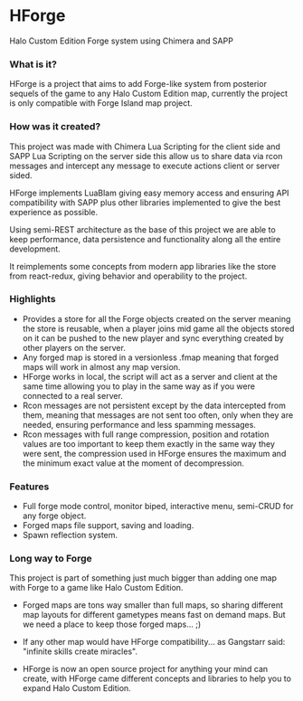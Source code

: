 # HForge
Halo Custom Edition Forge system using Chimera and SAPP

### What is it?
HForge is a project that aims to add Forge-like system from posterior sequels of the game to any Halo Custom Edition map, currently the project is only compatible with Forge Island map project.

### How was it created?
This project was made with Chimera Lua Scripting for the client side and SAPP Lua Scripting on the server side this allow us to share data via rcon messages and intercept any message to execute actions client or server sided.

HForge implements LuaBlam giving easy memory access and ensuring API compatibility with SAPP plus other libraries implemented to give the best experience as possible.

Using semi-REST architecture as the base of this project we are able to keep performance, data persistence and functionality along all the entire development.

It reimplements some concepts from modern app libraries like the store from react-redux, giving behavior and operability to the project.

### Highlights
- Provides a store for all the Forge objects created on the server meaning the store is reusable, when a player joins mid game all the objects stored on it can be pushed to the new player and sync everything created by other players on the server.
- Any forged map is stored in a versionless .fmap meaning that forged maps will work in almost any map version.
- HForge works in local, the script will act as a server and client at the same time allowing you to play in the same way as if you were connected to a real server.
- Rcon messages are not persistent except by the data intercepted from them, meaning that messages are not sent too often, only when they are needed, ensuring performance and less spamming messages.
- Rcon messages with full range compression, position and rotation values are too important to keep them exactly in the same way they were sent, the compression used in HForge ensures the maximum and the minimum exact value at the moment of decompression.

### Features
- Full forge mode control, monitor biped, interactive menu, semi-CRUD for any forge object.
- Forged maps file support, saving and loading.
- Spawn reflection system.

### Long way to Forge
This project is part of something just much bigger than adding one map with Forge to a game like Halo Custom Edition.

- Forged maps are tons way smaller than full maps, so sharing different map layouts for different gametypes means fast on demand maps.
But we need a place to keep those forged maps... ;)

-  If any other map would have HForge compatibility... as Gangstarr said: "infinite skills create miracles".

- HForge is now an open source project for anything your mind can create, with HForge came different concepts and libraries to help you to expand Halo Custom Edition.
